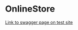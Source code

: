 # OnlineStore

[Link to swagger page on test site](http://sweetcraftest.tryasp.net/swagger/index.html)
